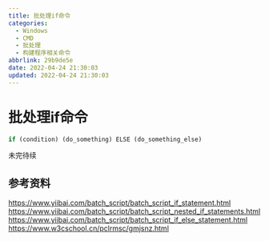 ```yaml
---
title: 批处理if命令
categories:
  - Windows
  - CMD
  - 批处理
  - 构建程序相关命令
abbrlink: 29b9de5e
date: 2022-04-24 21:30:03
updated: 2022-04-24 21:30:03
---
```

# 批处理if命令

```bat
if (condition) (do_something) ELSE (do_something_else)
```
<!-- more -->

未完待续
## 参考资料
https://www.yiibai.com/batch_script/batch_script_if_statement.html
https://www.yiibai.com/batch_script/batch_script_nested_if_statements.html
https://www.yiibai.com/batch_script/batch_script_if_else_statement.html
https://www.w3cschool.cn/pclrmsc/gmjsnz.html